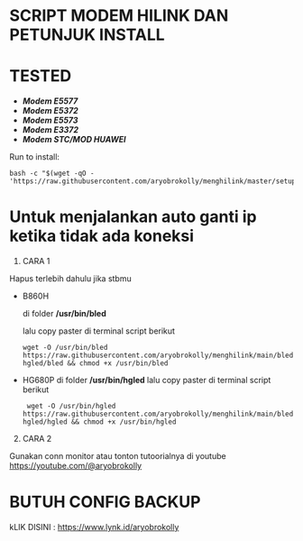 # SCRIPT MODEM HILINK DAN PETUNJUK INSTALL
# TESTED
- ***Modem E5577***
- ***Modem E5372***
- ***Modem E5573***
- ***Modem E3372***
- ***Modem STC/MOD HUAWEI***


Run to install:
```
bash -c "$(wget -qO - 'https://raw.githubusercontent.com/aryobrokolly/menghilink/master/setup.sh')"
```

# Untuk menjalankan auto ganti ip ketika tidak ada koneksi
1. CARA 1

Hapus terlebih dahulu jika stbmu 
- B860H

  di folder **/usr/bin/bled**
  
  lalu copy paster di terminal script berikut
  ```
  wget -O /usr/bin/bled https://raw.githubusercontent.com/aryobrokolly/menghilink/main/bled-hgled/bled && chmod +x /usr/bin/bled
  ```
- HG680P
  di folder **/usr/bin/hgled**
  lalu copy paster di terminal script berikut
  ```
   wget -O /usr/bin/hgled https://raw.githubusercontent.com/aryobrokolly/menghilink/main/bled-hgled/hgled && chmod +x /usr/bin/hgled
  ```

2. CARA 2
   
  Gunakan conn monitor atau tonton tutoorialnya di youtube https://youtube.com/@aryobrokolly

# BUTUH CONFIG BACKUP
  kLIK DISINI : https://www.lynk.id/aryobrokolly
